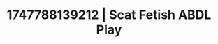 ---
categories:
- Cuckold kink
- Intimate reveal
- Coworker crush
- Ethical porn
- Lace and desire
image: /assets/images/1747788139212.jpg
layout: post
seo:
  description: Featured content with sensual Scat Fetish, ABDL Play. HD images available.
  keywords: Scat Fetish, ABDL Play
  og_image: /assets/images/1747788139212.jpg
  schema_type: VisualArtwork
tags:
- ABDL Play
- Scat Fetish
- '#1747788139212'
title: 1747788139212 | Scat Fetish ABDL Play
---